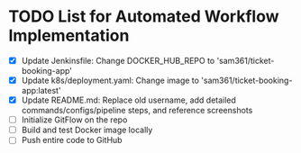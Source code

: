# TODO List for Automated Workflow Implementation

- [x] Update Jenkinsfile: Change DOCKER_HUB_REPO to 'sam361/ticket-booking-app'
- [x] Update k8s/deployment.yaml: Change image to 'sam361/ticket-booking-app:latest'
- [x] Update README.md: Replace old username, add detailed commands/configs/pipeline steps, and reference screenshots
- [ ] Initialize GitFlow on the repo
- [ ] Build and test Docker image locally
- [ ] Push entire code to GitHub
